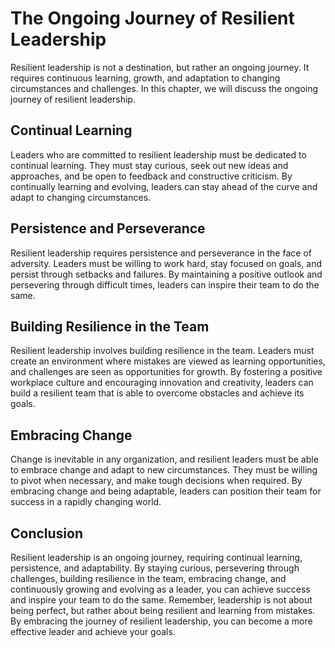The Ongoing Journey of Resilient Leadership
=======================================================

Resilient leadership is not a destination, but rather an ongoing journey. It requires continuous learning, growth, and adaptation to changing circumstances and challenges. In this chapter, we will discuss the ongoing journey of resilient leadership.

Continual Learning
------------------

Leaders who are committed to resilient leadership must be dedicated to continual learning. They must stay curious, seek out new ideas and approaches, and be open to feedback and constructive criticism. By continually learning and evolving, leaders can stay ahead of the curve and adapt to changing circumstances.

Persistence and Perseverance
----------------------------

Resilient leadership requires persistence and perseverance in the face of adversity. Leaders must be willing to work hard, stay focused on goals, and persist through setbacks and failures. By maintaining a positive outlook and persevering through difficult times, leaders can inspire their team to do the same.

Building Resilience in the Team
-------------------------------

Resilient leadership involves building resilience in the team. Leaders must create an environment where mistakes are viewed as learning opportunities, and challenges are seen as opportunities for growth. By fostering a positive workplace culture and encouraging innovation and creativity, leaders can build a resilient team that is able to overcome obstacles and achieve its goals.

Embracing Change
----------------

Change is inevitable in any organization, and resilient leaders must be able to embrace change and adapt to new circumstances. They must be willing to pivot when necessary, and make tough decisions when required. By embracing change and being adaptable, leaders can position their team for success in a rapidly changing world.

Conclusion
----------

Resilient leadership is an ongoing journey, requiring continual learning, persistence, and adaptability. By staying curious, persevering through challenges, building resilience in the team, embracing change, and continuously growing and evolving as a leader, you can achieve success and inspire your team to do the same. Remember, leadership is not about being perfect, but rather about being resilient and learning from mistakes. By embracing the journey of resilient leadership, you can become a more effective leader and achieve your goals.
